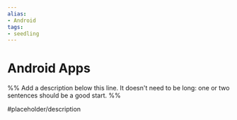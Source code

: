 ```yaml
---
alias: 
- Android
tags:
- seedling
---
```


# Android Apps

%% Add a description below this line. It doesn't need to be long: one or two sentences should be a good start. %%

#placeholder/description 
